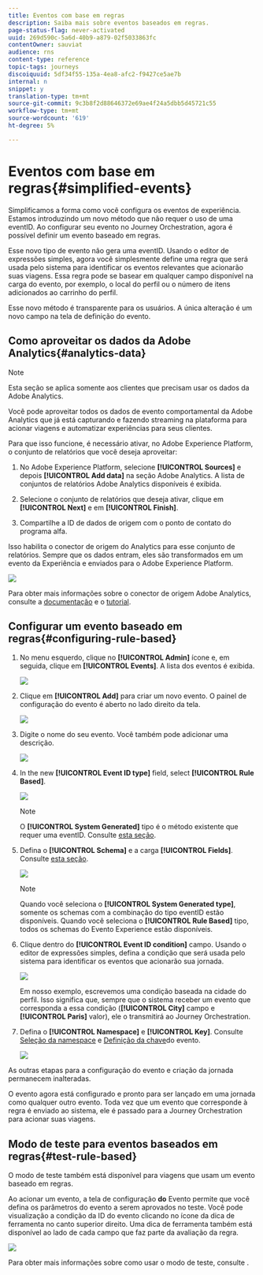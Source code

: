 ```yaml
---
title: Eventos com base em regras
description: Saiba mais sobre eventos baseados em regras.
page-status-flag: never-activated
uuid: 269d590c-5a6d-40b9-a879-02f5033863fc
contentOwner: sauviat
audience: rns
content-type: reference
topic-tags: journeys
discoiquuid: 5df34f55-135a-4ea8-afc2-f9427ce5ae7b
internal: n
snippet: y
translation-type: tm+mt
source-git-commit: 9c3b8f2d88646372e69ae4f24a5dbb5d45721c55
workflow-type: tm+mt
source-wordcount: '619'
ht-degree: 5%

---
```



# Eventos com base em regras{#simplified-events}

Simplificamos a forma como você configura os eventos de experiência. Estamos introduzindo um novo método que não requer o uso de uma eventID. Ao configurar seu evento no Journey Orchestration, agora é possível definir um evento baseado em regras.

Esse novo tipo de evento não gera uma eventID. Usando o editor de expressões simples, agora você simplesmente define uma regra que será usada pelo sistema para identificar os eventos relevantes que acionarão suas viagens. Essa regra pode se basear em qualquer campo disponível na carga do evento, por exemplo, o local do perfil ou o número de itens adicionados ao carrinho do perfil.

Esse novo método é transparente para os usuários. A única alteração é um novo campo na tela de definição do evento.

## Como aproveitar os dados da Adobe Analytics{#analytics-data}

>[!NOTE]
>
>Esta seção se aplica somente aos clientes que precisam usar os dados da Adobe Analytics.

Você pode aproveitar todos os dados de evento comportamental da Adobe Analytics que já está capturando e fazendo streaming na plataforma para acionar viagens e automatizar experiências para seus clientes.

Para que isso funcione, é necessário ativar, no Adobe Experience Platform, o conjunto de relatórios que você deseja aproveitar:

1. No Adobe Experience Platform, selecione **[!UICONTROL Sources]** e depois **[!UICONTROL Add data]** na seção Adobe Analytics. A lista de conjuntos de relatórios Adobe Analytics disponíveis é exibida.

1. Selecione o conjunto de relatórios que deseja ativar, clique em **[!UICONTROL Next]** e em **[!UICONTROL Finish]**.

1. Compartilhe a ID de dados de origem com o ponto de contato do programa alfa.

Isso habilita o conector de origem do Analytics para esse conjunto de relatórios. Sempre que os dados entram, eles são transformados em um evento da Experiência e enviados para o Adobe Experience Platform.

![](../assets/alpha-event9.png)

Para obter mais informações sobre o conector de origem Adobe Analytics, consulte a [documentação](https://docs.adobe.com/help/en/experience-platform/sources/connectors/adobe-applications/analytics.html) e o [tutorial](https://docs.adobe.com/content/help/en/experience-platform/sources/ui-tutorials/create/adobe-applications/analytics.html).

## Configurar um evento baseado em regras{#configuring-rule-based}

1. No menu esquerdo, clique no **[!UICONTROL Admin]** ícone e, em seguida, clique em **[!UICONTROL Events]**. A lista dos eventos é exibida.

   ![](../assets/alpha-event1.png)

1. Clique em **[!UICONTROL Add]** para criar um novo evento. O painel de configuração do evento é aberto no lado direito da tela.

   ![](../assets/alpha-event2.png)

1. Digite o nome do seu evento. Você também pode adicionar uma descrição.

   ![](../assets/alpha-event3.png)

1. In the new **[!UICONTROL Event ID type]** field, select **[!UICONTROL Rule Based]**.

   ![](../assets/alpha-event4.png)

   >[!NOTE]
   >
   >O **[!UICONTROL System Generated]** tipo é o método existente que requer uma eventID. Consulte [esta seção](../event/about-events.md).

1. Defina o **[!UICONTROL Schema]** e a carga **[!UICONTROL Fields]**. Consulte [esta seção](../event/defining-the-payload-fields.md).

   ![](../assets/alpha-event5.png)

   >[!NOTE]
   >
   >Quando você seleciona o **[!UICONTROL System Generated type]**, somente os schemas com a combinação do tipo eventID estão disponíveis. Quando você seleciona o **[!UICONTROL Rule Based]** tipo, todos os schemas do Evento Experience estão disponíveis.

1. Clique dentro do **[!UICONTROL Event ID condition]** campo. Usando o editor de expressões simples, defina a condição que será usada pelo sistema para identificar os eventos que acionarão sua jornada.

   ![](../assets/alpha-event6.png)

   Em nosso exemplo, escrevemos uma condição baseada na cidade do perfil. Isso significa que, sempre que o sistema receber um evento que corresponda a essa condição (**[!UICONTROL City]** campo e **[!UICONTROL Paris]** valor), ele o transmitirá ao Journey Orchestration.

1. Defina o **[!UICONTROL Namespace]** e **[!UICONTROL Key]**. Consulte [Seleção da namespace](../event/selecting-the-namespace.md) e [Definição da chave](../event/defining-the-event-key.md)do evento.

   ![](../assets/alpha-event7.png)

As outras etapas para a configuração do evento e criação da jornada permanecem inalteradas.

O evento agora está configurado e pronto para ser lançado em uma jornada como qualquer outro evento. Toda vez que um evento que corresponde à regra é enviado ao sistema, ele é passado para a Journey Orchestration para acionar suas viagens.

## Modo de teste para eventos baseados em regras{#test-rule-based}

O modo de teste também está disponível para viagens que usam um evento baseado em regras.

Ao acionar um evento, a tela de configuração **do** Evento permite que você defina os parâmetros do evento a serem aprovados no teste. Você pode visualização a condição da ID do evento clicando no ícone da dica de ferramenta no canto superior direito. Uma dica de ferramenta também está disponível ao lado de cada campo que faz parte da avaliação da regra.

![](../assets/alpha-event8.png)

Para obter mais informações sobre como usar o modo de teste, consulte [](../building-journeys/testing-the-journey.md).

